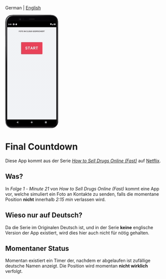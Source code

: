 German | [English](README-en.md)

![Demo](demo/demo.gif)

# Final Countdown

Diese App kommt aus der Serie [_How to Sell Drugs Online (Fast)_](<https://de.wikipedia.org/wiki/How_to_Sell_Drugs_Online_(Fast)>) auf [Netflix](https://de.wikipedia.org/wiki/Netflix).

## Was?

In _Folge 1_ - _Minute 21_ von _How to Sell Drugs Online (Fast)_ kommt eine App vor, welche simuliert ein Foto an Kontakte zu senden, falls die momentane Position **nicht** innerhalb _2:15 min_ verlassen wird.

## Wieso nur auf Deutsch?

Da die Serie im Originalen Deutsch ist, und in der Serie **keine** englische Version der App existiert, wird dies hier auch nicht für nötig gehalten.

## Momentaner Status

Momentan existiert ein Timer der, nachdem er abgelaufen ist zufällige deutsche Namen anzeigt. Die Position wird momentan **nicht wirklich** verfolgt.
